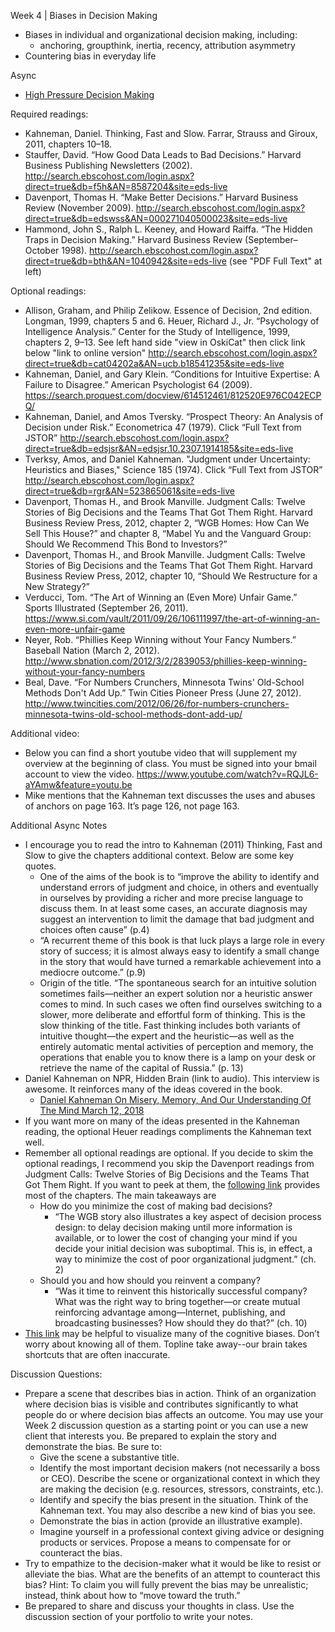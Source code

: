 Week 4 | Biases in Decision Making

* Biases in individual and organizational decision making, including:
  * anchoring, groupthink, inertia, recency, attribution asymmetry
* Countering bias in everyday life


Async
* [High Pressure Decision Making](https://learn.datascience.berkeley.edu/ap/courses/266/sections/63f6d138-9c2e-4d9e-b9b1-4d2e70788eaf/coursework/courseModule/935a388b-b3b4-4fde-82d4-3f70dd49662f)

Required readings:
* Kahneman, Daniel. Thinking, Fast and Slow. Farrar, Strauss and Giroux, 2011, chapters 10–18.
* Stauffer, David. “How Good Data Leads to Bad Decisions.” Harvard Business Publishing Newsletters (2002). http://search.ebscohost.com/login.aspx?direct=true&db=f5h&AN=8587204&site=eds-live
* Davenport, Thomas H. “Make Better Decisions.” Harvard Business Review (November 2009). http://search.ebscohost.com/login.aspx?direct=true&db=edswss&AN=000271040500023&site=eds-live
* Hammond, John S., Ralph L. Keeney, and Howard Raiffa. “The Hidden Traps in Decision Making.” Harvard Business Review (September–October 1998). http://search.ebscohost.com/login.aspx?direct=true&db=bth&AN=1040942&site=eds-live (see "PDF Full Text" at left)

Optional readings:
* Allison, Graham, and Philip Zelikow. Essence of Decision, 2nd edition. Longman, 1999, chapters 5 and 6. 
Heuer, Richard J., Jr. “Psychology of Intelligence Analysis.” Center for the Study of Intelligence, 1999, chapters 2, 9–13. See left hand side "view in OskiCat" then click link below "link to online version" http://search.ebscohost.com/login.aspx?direct=true&db=cat04202a&AN=ucb.b18541235&site=eds-live
* Kahneman, Daniel, and Gary Klein. “Conditions for Intuitive Expertise: A Failure to Disagree.” American Psychologist 64 (2009). https://search.proquest.com/docview/614512461/812520E976C042ECPQ/
* Kahneman, Daniel, and Amos Tversky. “Prospect Theory: An Analysis of Decision under Risk.” Econometrica 47 (1979). Click “Full Text from JSTOR” http://search.ebscohost.com/login.aspx?direct=true&db=edsjsr&AN=edsjsr.10.2307.1914185&site=eds-live
* Tverksy, Amos, and Daniel Kahneman. "Judgment under Uncertainty: Heuristics and Biases," Science 185 (1974). Click “Full Text from JSTOR” http://search.ebscohost.com/login.aspx?direct=true&db=rgr&AN=523865061&site=eds-live
* Davenport, Thomas H., and Brook Manville. Judgment Calls: Twelve Stories of Big Decisions and the Teams That Got Them Right. Harvard Business Review Press, 2012, chapter 2, “WGB Homes: How Can We Sell This House?” and chapter 8, “Mabel Yu and the Vanguard Group: Should We Recommend This Bond to Investors?”
* Davenport, Thomas H., and Brook Manville. Judgment Calls: Twelve Stories of Big Decisions and the Teams That Got Them Right. Harvard Business Review Press, 2012, chapter 10, “Should We Restructure for a New Strategy?”
* Verducci, Tom. “The Art of Winning an (Even More) Unfair Game.” Sports Illustrated (September 26, 2011). https://www.si.com/vault/2011/09/26/106111997/the-art-of-winning-an-even-more-unfair-game
* Neyer, Rob. “Phillies Keep Winning without Your Fancy Numbers.” Baseball Nation (March 2, 2012). http://www.sbnation.com/2012/3/2/2839053/phillies-keep-winning-without-your-fancy-numbers
* Beal, Dave. “For Numbers Crunchers, Minnesota Twins' Old-School Methods Don't Add Up.” Twin Cities Pioneer Press (June 27, 2012). http://www.twincities.com/2012/06/26/for-numbers-crunchers-minnesota-twins-old-school-methods-dont-add-up/


Additional video:
* Below you can find a short youtube video that will supplement my overview at the beginning of class. You must be signed into your bmail account to view the video. https://www.youtube.com/watch?v=RQJL6-aYAmw&feature=youtu.be
* Mike mentions that the Kahneman text discusses the uses and abuses of anchors on page 163. It’s page 126, not page 163. 

Additional Async Notes
* I encourage you to read the intro to Kahneman (2011) Thinking, Fast and Slow to give the chapters additional context. Below are some key quotes.
  * One of the aims of the book is to “improve the ability to identify and understand errors of judgment and choice, in others and eventually in ourselves by providing a richer and more precise language to discuss them. In at least some cases, an accurate diagnosis may suggest an intervention to limit the damage that bad judgment and choices often cause” (p.4)
  * “A recurrent theme of this book is that luck plays a large role in every story of success; it is almost always easy to identify a small change in the story that would have turned a remarkable achievement into a mediocre outcome.” (p.9)
  * Origin of the title. “The spontaneous search for an intuitive solution sometimes fails—neither an expert solution nor a heuristic answer comes to mind. In such cases we often find ourselves switching to a slower, more deliberate and effortful form of thinking. This is the slow thinking of the title. Fast thinking includes both variants of intuitive thought—the expert and the heuristic—as well as the entirely automatic mental activities of perception and memory, the operations that enable you to know there is a lamp on your desk or retrieve the name of the capital of Russia.” (p. 13)
* Daniel Kahneman on NPR, Hidden Brain (link to audio). This interview is awesome. It reinforces many of the ideas covered in the book. 
  * [Daniel Kahneman On Misery, Memory, And Our Understanding Of The Mind March 12, 2018]((https://www.npr.org/2018/03/12/592986190/daniel-kahneman-on-misery-memory-and-our-understanding-of-the-mind))
* If you want more on many of the ideas presented in the Kahneman reading, the optional Heuer readings compliments the Kahneman text well.
* Remember all optional readings are optional. If you decide to skim the optional readings, I recommend you skip the Davenport readings from Judgment Calls: Twelve Stories of Big Decisions and the Teams That Got Them Right. If you want to peek at them, the [following link](https://books.google.com/books?id=H-wtglBZ5wIC&printsec=frontcover&dq=Judgment+calls+:+12+stories+of+big+decisions+and+the+teams+that+got+them+right&hl=en&sa=X&ved=0ahUKEwis1t3K0v7YAhVG5mMKHevMDgkQ6AEIMDAB#v=onepage&q&f=false) provides most of the chapters. The main takeaways are 
  * How do you minimize the cost of making bad decisions?
    * “The WGB story also illustrates a key aspect of decision process design: to delay decision making until more information is available, or to lower the cost of changing your mind if you decide your initial decision was suboptimal. This is, in effect, a way to minimize the cost of poor organizational judgment.” (ch. 2) 
  * Should you and how should you reinvent a company?
    * “Was it time to reinvent this historically successful company? What was the right way to bring together—or create mutual reinforcing advantage among—Internet, publishing, and broadcasting businesses? How should they do that?” (ch. 10)
* [This link](https://www.visualcapitalist.com/wp-content/uploads/2017/09/cognitive-bias-infographic.html) may be helpful to visualize many of the cognitive biases. Don’t worry about knowing all of them. Topline take away--our brain takes shortcuts that are often inaccurate. 

Discussion Questions:
* Prepare a scene that describes bias in action. Think of an organization where decision bias is visible and contributes significantly to what people do or where decision bias affects an outcome. You may use your Week 2 discussion question as a starting point or you can use a new client that interests you. Be prepared to explain the story and demonstrate the bias. Be sure to:
  * Give the scene a substantive title.
  * Identify the most important decision makers (not necessarily a boss or CEO). Describe the scene or organizational context in which they are making the decision (e.g. resources, stressors, constraints, etc.).
  * Identify and specify the bias present in the situation. Think of the Kahneman text. You may also describe a new kind of bias you see.
  * Demonstrate the bias in action (provide an illustrative example).
  * Imagine yourself in a professional context giving advice or designing products or services. Propose a means to compensate for or counteract the bias.
* Try to empathize to the decision-maker what it would be like to resist or alleviate the bias. What are the benefits of an attempt to counteract this bias? Hint: To claim you will fully prevent the bias may be unrealistic; instead, think about how to “move toward the truth.”
* Be prepared to share and discuss your thoughts in class. Use the discussion section of your portfolio to write your notes.

